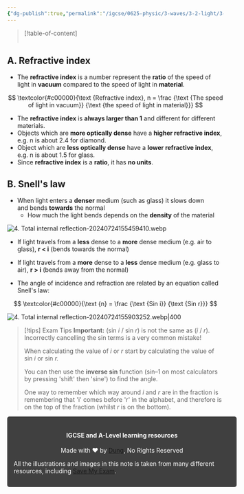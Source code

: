 ```yaml
---
{"dg-publish":true,"permalink":"/igcse/0625-physic/3-waves/3-2-light/3-snell-s-law/"}
---
```



> [!table-of-content]
> ```table-of-contents
> ```

## A. Refractive index
- The **refractive index** is a number represent the **ratio** of the speed of light in **vacuum** compared to the speed of light in **material**.

$$
\textcolor{#c00000}{\text {Refractive index}, n = \frac {\text {The speed of light in vacuum}} {\text {the speed of light in material}}}
$$
- The **refractive index** is **always larger than 1** and different for different materials.
- Objects which are **more optically dense** have a **higher refractive index**, e.g. n is about 2.4 for diamond.
- Object which are **less optically dense** have a **lower refractive index**, e.g. n is about 1.5 for glass.
- Since **refractive index** is a **ratio**, it has **no units**.

## B. Snell's law
- When light enters a **denser** medium (such as glass) it slows down and bends **towards** the normal
    - How much the light bends depends on the **density** of the material

![4. Total internal reflection-20240724155459410.webp](/img/user/IGCSE/0625%20-%20Physic/3.%20Waves/3.2.%20Light/Resources/4.%20Total%20internal%20reflection-20240724155459410.webp)

- If light travels from a **less** dense to a **more** dense medium (e.g. air to glass), **r < i** (bends towards the normal)
- If light travels from a **more** dense to a **less** dense medium (e.g. glass to air), **r > i** (bends away from the normal)

- The angle of incidence and refraction are related by an equation called Snell's law: 

$$
\textcolor{#c00000}{\text {n} = \frac {\text {Sin i}} {\text {Sin r}}}
$$

![4. Total internal reflection-20240724155903252.webp|400](/img/user/IGCSE/0625%20-%20Physic/3.%20Waves/3.2.%20Light/Resources/4.%20Total%20internal%20reflection-20240724155903252.webp)


> [!tips] Exam Tips
> **Important:** (sin _i_ / sin _r_) is not the same as (_i_ / _r_). Incorrectly cancelling the sin terms is a very common mistake!
> 
> When calculating the value of _i_ or _r_ start by calculating the value of sin _i_ or sin _r._
> 
> You can then use the **inverse sin** function (sin–1 on most calculators by pressing 'shift' then 'sine') to find the angle.
> 
> One way to remember which way around _i_ and _r_ are in the fraction is remembering that 'i' comes before 'r' in the alphabet, and therefore is on the top of the fraction (whilst _r_ is on the bottom).


<div class="transclusion internal-embed is-loaded"><div class="markdown-embed">




<div style="background-color: #404040; padding:15px; border-radius: 5px; color: #fff; width: 100%">
<h4 style="text-align: center">IGCSE and A-Level learning resources</h4>
<p style="text-align: center">Made with ♥ by <a href="https://www.facebook.com/luong.tuandung.3/" target="_blank">Dung</a>, No Rights Reserved</p>
<p>All the illustrations and images in this note is taken from many different resources, including <a href="https://www.savemyexams.com/" target="_blank">Save My Exam</a>.</p>
</div>

</div></div>
